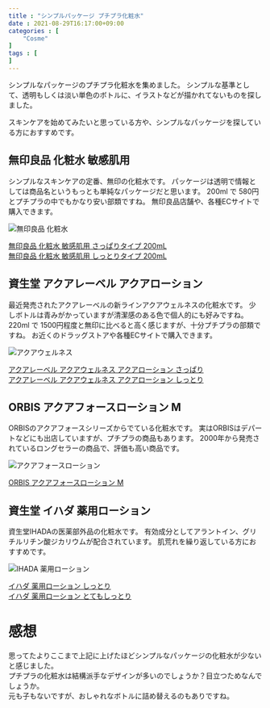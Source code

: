```yaml
---
title : "シンプルパッケージ プチプラ化粧水"
date : 2021-08-29T16:17:00+09:00
categories : [
    "Cosme"
]
tags : [
]
---
```


シンプルなパッケージのプチプラ化粧水を集めました。
シンプルな基準として、透明もしくは淡い単色のボトルに、イラストなどが描かれてないものを探しました。

スキンケアを始めてみたいと思っている方や、シンプルなパッケージを探している方におすすめです。


## 無印良品 化粧水 敏感肌用
シンプルなスキンケアの定番、無印の化粧水です。
パッケージは透明で情報としては商品名というもっとも単純なパッケージだと思います。
200ml で 580円 とプチプラの中でもかなり安い部類ですね。
無印良品店舗や、各種ECサイトで購入できます。

![無印良品 化粧水](//ws-fe.amazon-adsystem.com/widgets/q?_encoding=UTF8&ASIN=B092GSS4WX&Format=_SL250_&ID=AsinImage&MarketPlace=JP&ServiceVersion=20070822&WS=1&tag=rikupin1105-22&language=ja_JP)

[無印良品 化粧水 敏感肌用 さっぱりタイプ 200mL](https://amzn.to/3yl0NzK)  
[無印良品 化粧水 敏感肌用 しっとりタイプ 200mL](https://amzn.to/38jYxht)

## 資生堂 アクアレーベル アクアローション
最近発売されたアクアレーベルの新ラインアクアウェルネスの化粧水です。
少しボトルは青みがかっていますが清潔感のある色で個人的にも好みですね。
220ml で 1500円程度と無印に比べると高く感じますが、十分プチプラの部類ですね。
お近くのドラッグストアや各種ECサイトで購入できます。

![アクアウェルネス](//ws-fe.amazon-adsystem.com/widgets/q?_encoding=UTF8&ASIN=B097T3ML15&Format=_SL250_&ID=AsinImage&MarketPlace=JP&ServiceVersion=20070822&WS=1&tag=rikupin1105-22&language=ja_JP)

[アクアレーベル アクアウェルネス アクアローション さっぱり](https://amzn.to/3zqyz87)  
[アクアレーベル アクアウェルネス アクアローション しっとり](https://amzn.to/3zu6igR)

## ORBIS アクアフォースローション M
ORBISのアクアフォースシリーズからでている化粧水です。
実はORBISはデパートなどにも出店していますが、プチプラの商品もあります。
2000年から発売されているロングセラーの商品で、評価も高い商品です。

![アクアフォースローション](//ws-fe.amazon-adsystem.com/widgets/q?_encoding=UTF8&ASIN=B01N5D6PK5&Format=_SL250_&ID=AsinImage&MarketPlace=JP&ServiceVersion=20070822&WS=1&tag=rikupin1105-22&language=ja_JP)

[ORBIS アクアフォースローション M](https://amzn.to/3jnqA6c)

## 資生堂 イハダ 薬用ローション
資生堂IHADAの医薬部外品の化粧水です。
有効成分としてアラントイン、グリチルリチン酸ジカリウムが配合されています。
肌荒れを繰り返している方におすすめです。

![IHADA 薬用ローション](//ws-fe.amazon-adsystem.com/widgets/q?_encoding=UTF8&ASIN=B079SYD4RD&Format=_SL250_&ID=AsinImage&MarketPlace=JP&ServiceVersion=20070822&WS=1&tag=rikupin1105-22&language=ja_JP)

[イハダ 薬用ローション しっとり](https://amzn.to/3zrQfjI)  
[イハダ 薬用ローション とてもしっとり](https://amzn.to/3sSsbnG)

# 感想
思ってたよりここまで上記に上げたほどシンプルなパッケージの化粧水が少ないと感じました。  
プチプラの化粧水は結構派手なデザインが多いのでしょうか？目立つためなんでしょうか。  
元も子もないですが、おしゃれなボトルに詰め替えるのもありですね。
